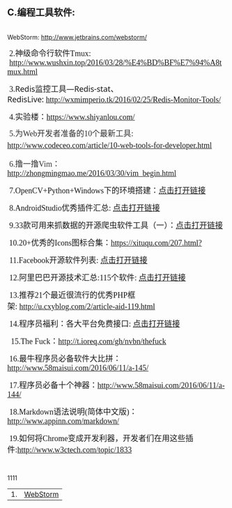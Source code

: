 <h2>C.编程工具软件:</h2>
<br />
WebStorm:&nbsp;<a href="http://www.jetbrains.com/webstorm/" target="_blank">http://www.jetbrains.com/webstorm/</a></span></span></span></div>
<div>
<p align="left"><span style="font-family: SimSun; font-size: 18px;"><span style="font-family: 宋体;">&nbsp;2.<span style="font-family: 宋体; font-size: 13.5pt;">神级命令行软件</span><span style="font-family: Georgia,serif; font-size: 13.5pt;" lang="EN-US">Tmux: &nbsp;</span><a href="http://www.wushxin.top/2016/03/28/%E4%BD%BF%E7%94%A8tmux.html" target="_blank">http://www.wushxin.top/2016/03/28/%E4%BD%BF%E7%94%A8tmux.html</a></span></span></p>
<p align="left"><span style="font-family: SimSun; font-size: 18px;">&nbsp;<span style="font-family: 宋体; font-size: 13.5pt;" lang="EN-US">3.</span><span style="font-family: sans,serif; font-size: 13.5pt;" lang="EN-US">Redis</span><span style="font-family: 宋体; font-size: 13.5pt;">监控工具</span><span style="font-family: sans,serif; font-size: 13.5pt;" lang="EN-US">&mdash;Redis-stat</span><span style="font-family: 宋体; font-size: 13.5pt;">、</span><span style="font-family: sans,serif; font-size: 13.5pt;" lang="EN-US">RedisLive:&nbsp;</span><a href="http://wxmimperio.tk/2016/02/25/Redis-Monitor-Tools/" target="_blank">http://wxmimperio.tk/2016/02/25/Redis-Monitor-Tools/</a></span></p>
<p align="left"><span style="font-size: 18px;"><span style="font-family: SimSun;">&nbsp;4.实验楼：</span><span style="font-family: 宋体;"><a href="https://www.shiyanlou.com/" target="_blank">https://www.shiyanlou.com/</a></span></span></p>
<p align="left"><span style="color: #333333; font-family: 宋体; font-size: 18px; line-height: 1.5;">&nbsp;5.为Web开发者准备的10个最新工具: </span><a style="font-family: 宋体; font-size: 18px; line-height: 1.5;" href="http://www.codeceo.com/article/10-web-tools-for-developer.html" target="_blank">http://www.codeceo.com/article/10-web-tools-for-developer.html</a></p>
<p><span style="font-size: 18px; color: #333333; font-family: 宋体;">&nbsp;6.撸一撸Vim：<a href="http://zhongmingmao.me/2016/03/30/vim_begin.html" target="_blank">http://zhongmingmao.me/2016/03/30/vim_begin.html</a></span></p>
<p align="left"><span style="font-family: 宋体; font-size: 18px;">&nbsp;7.OpenCV+Python+Windows下的环境搭建：<a href="http://dramatea.github.io/295%20OpenCV+Python+Windows%E4%B8%8B%E7%9A%84%E7%8E%AF%E5%A2%83%E6%90%AD%E5%BB%BA.html" target="_blank">点击打开链接</a></span></p>
<p align="left"><span style="font-family: 宋体; font-size: 18px;">&nbsp;8.AndroidStudio优秀插件汇总:&nbsp;<a href="https://github.com/dreamlivemeng/androidstudio-plugins?utm_source=tuicool&amp;utm_medium=referral" target="_blank">点击打开链接</a></span></p>
<p align="left"><span style="font-family: 宋体; font-size: 18px;">&nbsp;9.33款可用来抓数据的开源爬虫软件工具（一）：<a href="http://bbs.jointforce.com/forum.php?mod=viewthread&amp;tid=16249&amp;extra=page%3D3" target="_blank">点击打开链接</a></span></p>
<p align="left"><span style="font-family: 宋体; font-size: 16px;">&nbsp;<span style="font-size: 18px;">10.20+优秀的Icons图标合集：<a href="https://xituqu.com/207.html" target="_blank">https://xituqu.com/207.html?</a></span></span></p>
<p align="left"><span style="font-family: 宋体; font-size: 18px;">&nbsp;11.Facebook开源软件列表:&nbsp;<a href="http://mp.weixin.qq.com/s?__biz=MzA5Nzc4OTA1Mw==&amp;mid=2659597383&amp;idx=1&amp;sn=a867ee13f294d38d02313a4c58d3da48&amp;scene=1&amp;srcid=06056GdF0vD6Jp3k7AfdizSn&amp;from=groupmessage&amp;isappinstalled=0#wechat_redirect" target="_blank">点击打开链接</a></span></p>
<p align="left"><span style="font-family: 宋体; font-size: 18px;">&nbsp;12.阿里巴巴开源技术汇总:115个软件:&nbsp;<a href="https://yq.aliyun.com/articles/48972?spm=5176.100239.topwz.1.q4Ri21" target="_blank">点击打开链接</a></span></p>
<p align="left"><span style="font-family: 宋体; font-size: 18px;">&nbsp;13.推荐21个最近很流行的优秀PHP框架:&nbsp;<a href="http://u.cxyblog.com/2/article-aid-119.html" target="_blank">http://u.cxyblog.com/2/article-aid-119.html</a></span></p>
<p align="left"><span style="font-family: 宋体; font-size: 18px;">&nbsp;14.程序员福利：各大平台免费接口:&nbsp;<a href="http://mp.weixin.qq.com/s?__biz=MjM5NzA1MTcyMA==&amp;mid=2651160706&amp;idx=3&amp;sn=938783b677089f38abe51acebfaf3de0&amp;scene=0#wechat_redirect" target="_blank">点击打开链接</a></span></p>
<p align="left">&nbsp;&nbsp;<span style="font-family: 宋体; font-size: 18px;">15.The Fuck：<a href="http://t.ioreq.com/gh/nvbn/thefuck" target="_blank">http://t.ioreq.com/gh/nvbn/thefuck</a></span></p>
<p align="left"><span style="font-family: 宋体; font-size: 18px;">&nbsp;16.最牛程序员必备软件大比拼：<a href="http://www.58maisui.com/2016/06/11/a-145/" target="_blank">http://www.58maisui.com/2016/06/11/a-145/</a></span></p>
<p align="left"><span style="font-family: 宋体; font-size: 18px;">&nbsp;17.程序员必备十个神器：<a href="http://www.58maisui.com/2016/06/11/a-144/" target="_blank">http://www.58maisui.com/2016/06/11/a-144/</a></span></p>
<p align="left"><span style="font-family: 宋体; font-size: 18px;">&nbsp;18.Markdown语法说明(简体中文版)：<a href="http://www.appinn.com/markdown/" target="_blank">http://www.appinn.com/markdown/</a></span></p>
<p align="left"><span style="font-family: 宋体; font-size: 18px;">&nbsp;</span><span style="font-size: 18px;"><span style="font-family: 宋体;">19.如何将Chrome变成开发利器，开发者们在用这些插件:</span><span style="font-family: 宋体;"><a href="http://www.w3ctech.com/topic/1833" target="_blank">http://www.w3ctech.com/topic/1833</a></span></span></p>
<p align="left">&nbsp;</p>
<table>
  <tr>
    <td>1.</td>
    <td><a href="http://www.jetbrains.com/webstorm/" target="_blank">WebStorm</a></td>
  </tr>
  <tr>11</tr>
  <tr>11</tr>
</table>
